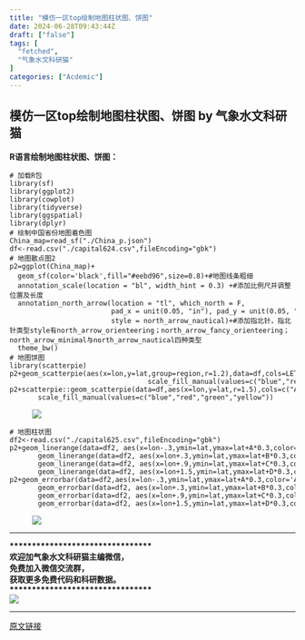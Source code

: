 ```yaml
---
title: "模仿一区top绘制地图柱状图、饼图"
date: 2024-06-28T09:43:44Z
draft: ["false"]
tags: [
  "fetched",
  "气象水文科研猫"
]
categories: ["Acdemic"]
---
```

模仿一区top绘制地图柱状图、饼图 by 气象水文科研猫
------
<div><p data-mpa-powered-by="yiban.io"><span><strong><span>R语言绘制地图柱状图、饼图：</span></strong></span><span></span></p><section data-tool="mdnice编辑器" data-website="https://www.mdnice.com"><pre data-tool="mdnice编辑器"><span></span><code><span># 加载R包</span><br>library(sf)<br>library(ggplot2)<br>library(cowplot)<br>library(tidyverse)<br>library(ggspatial)<br>library(dplyr)<br><span># 绘制中国省份地图着色图</span><br>China_map=read_sf(<span>"./China_p.json"</span>)<br>df&lt;-read.csv(<span>"./capital624.csv"</span>,fileEncoding=<span>"gbk"</span>)<br><span># 地图散点图2</span><br>p2=ggplot(China_map)+<br>  geom_sf(color=<span>'black'</span>,fill=<span>"#eebd96"</span>,size=0.8)+<span>#地图线条粗细</span><br>  annotation_scale(location = <span>"bl"</span>, width_hint = 0.3) +<span>#添加比例尺并调整位置及长度</span><br>  annotation_north_arrow(location = <span>"tl"</span>, which_north = F, <br>                         pad_x = unit(0.05, <span>"in"</span>), pad_y = unit(0.05, <span>"in"</span>),<br>                         style = north_arrow_nautical)+<span>#添加指北针，指北针类型style有north_arrow_orienteering；north_arrow_fancy_orienteering；north_arrow_minimal与north_arrow_nautical四种类型</span><br>  theme_bw()<br><span># 地图饼图</span><br>library(scatterpie)<br>p2+geom_scatterpie(aes(x=lon,y=lat,group=region,r=1.2),data=df,cols=LETTERS[1:4],color=NA,alpha=0.8)+<br>                                  scale_fill_manual(values=c(<span>"blue"</span>,<span>"red"</span>,<span>"green"</span>,<span>"yellow"</span>))<br>p2+scatterpie::geom_scatterpie(data=df,aes(x=lon,y=lat,r=1.5),cols=c(<span>"A"</span>,<span>"B"</span>,<span>"C"</span>,<span>"D"</span>),alpha=.9)+<br>       scale_fill_manual(values=c(<span>"blue"</span>,<span>"red"</span>,<span>"green"</span>,<span>"yellow"</span>))<br></code></pre><figure data-tool="mdnice编辑器"><img data-imgfileid="100017263" data-ratio="0.8907407407407407" data-src="https://mmbiz.qpic.cn/sz_mmbiz_png/VQj38bogwOLHYfh3LzdoamIUbOdaQFvQyICSPlrqh2Nt1ap3yYJfibKFISMceZ7DBvks4F5Sib3gqdD6ib7UQOung/640?wx_fmt=png&amp;from=appmsg" data-type="png" data-w="1080" src="https://mmbiz.qpic.cn/sz_mmbiz_png/VQj38bogwOLHYfh3LzdoamIUbOdaQFvQyICSPlrqh2Nt1ap3yYJfibKFISMceZ7DBvks4F5Sib3gqdD6ib7UQOung/640?wx_fmt=png&amp;from=appmsg"></figure><pre data-tool="mdnice编辑器"><span></span><code><span># 地图柱状图</span><br>df2&lt;-read.csv(<span>"./capital625.csv"</span>,fileEncoding=<span>"gbk"</span>)<br>p2+geom_linerange(data=df2, aes(x=lon-.3,ymin=lat,ymax=lat+A*0.3,color=<span>'A'</span>),  alpha=0.8,size=3)+<br>       geom_linerange(data=df2, aes(x=lon+.3,ymin=lat,ymax=lat+B*0.3,color=<span>'B'</span>), alpha=0.8,size=3)+<br>       geom_linerange(data=df2, aes(x=lon+.9,ymin=lat,ymax=lat+C*0.3,color=<span>'C'</span>),  alpha=0.8,size=3)+<br>       geom_linerange(data=df2, aes(x=lon+1.5,ymin=lat,ymax=lat+D*0.3,color=<span>'D'</span>), alpha=0.8,size=3)<br>p2+geom_errorbar(data=df2,aes(x=lon-.3,ymin=lat,ymax=lat+A*0.3,color=<span>'A'</span>),size=3,color=<span>"blue"</span>,width=0,alpha=0.8)+<br>       geom_errorbar(data=df2, aes(x=lon+.3,ymin=lat,ymax=lat+B*0.3,color=<span>'B'</span>),size=3,color=<span>"red"</span>,width=0,alpha=0.8)+<br>       geom_errorbar(data=df2, aes(x=lon+.9,ymin=lat,ymax=lat+C*0.3,color=<span>'C'</span>),size=3,color=<span>"green"</span>,width=0,alpha=0.8)+<br>       geom_errorbar(data=df2, aes(x=lon+1.5,ymin=lat,ymax=lat+D*0.3,color=<span>'D'</span>),size=3,color=<span>"yellow"</span>,width=0,alpha=0.8)<br></code></pre><figure data-tool="mdnice编辑器"><img data-imgfileid="100017262" data-ratio="0.9027777777777778" data-src="https://mmbiz.qpic.cn/sz_mmbiz_png/VQj38bogwOLHYfh3LzdoamIUbOdaQFvQqO3EibHBoDic5mycNBCbR4AGBOYzWAialETe9ZYzUZew1eicicVWP26mKSA/640?wx_fmt=png&amp;from=appmsg" data-type="png" data-w="1080" src="https://mmbiz.qpic.cn/sz_mmbiz_png/VQj38bogwOLHYfh3LzdoamIUbOdaQFvQqO3EibHBoDic5mycNBCbR4AGBOYzWAialETe9ZYzUZew1eicicVWP26mKSA/640?wx_fmt=png&amp;from=appmsg"></figure><hr><section><strong><span>********************************</span></strong></section><section><span><strong><span>欢迎加气象水文科研猫主编微信，</span></strong></span></section><section><span><strong><span>免费加入微信交流群，</span></strong></span></section><section><span><strong><span>获取更多免费代码和科研数据。</span></strong></span></section><section><strong><span>********************************</span></strong></section><section><img data-imgfileid="100017264" data-ratio="1.271444082519001" data-s="300,640" data-src="https://mmbiz.qpic.cn/mmbiz_jpg/VQj38bogwOJG5okcEPbNPoh6U7OibH0K9iaC23cU8JJ2KC0mgP5085YKKGBTaKXicGV8tCykyW757GvIufia9QXmgg/640?wx_fmt=other&amp;wxfrom=5&amp;wx_lazy=1&amp;wx_co=1&amp;tp=webp" data-type="jpeg" data-w="921" src="https://mmbiz.qpic.cn/mmbiz_jpg/VQj38bogwOJG5okcEPbNPoh6U7OibH0K9iaC23cU8JJ2KC0mgP5085YKKGBTaKXicGV8tCykyW757GvIufia9QXmgg/640?wx_fmt=other&amp;wxfrom=5&amp;wx_lazy=1&amp;wx_co=1&amp;tp=webp"></section></section><p><mp-style-type data-value="3"></mp-style-type></p></div>  
<hr>
<a href="https://mp.weixin.qq.com/s/Y5DNhxXTFh4F_ahgFGkEnA",target="_blank" rel="noopener noreferrer">原文链接</a>

